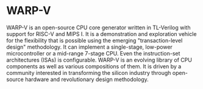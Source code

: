 # WARP-V
WARP-V is an open-source CPU core generator written in TL-Verilog with support for RISC-V and MIPS I. It is a demonstration and exploration vehicle for the flexibility that is possible using the emerging "transaction-level design" methodology. It can implement a single-stage, low-power microcontroller or a mid-range 7-stage CPU. Even the instruction-set architectures (ISAs) is configurable. WARP-V is an evolving library of CPU components as well as various compositions of them. It is driven by a community interested in transforming the silicon industry through open-source hardware and revolutionary design methodology.
